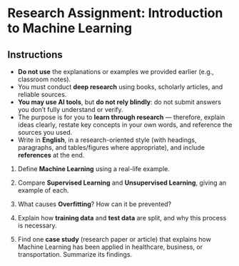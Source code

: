 # Research Assignment: Introduction to Machine Learning

## Instructions
- **Do not use** the explanations or examples we provided earlier (e.g., classroom notes).  
- You must conduct **deep research** using books, scholarly articles, and reliable sources.  
- **You may use AI tools**, but **do not rely blindly**: do not submit answers you don’t fully understand or verify.  
- The purpose is for you to **learn through research** — therefore, explain ideas clearly, restate key concepts in your own words, and reference the sources you used.  
- Write in **English**, in a research-oriented style (with headings, paragraphs, and tables/figures where appropriate), and include **references** at the end.  

1. Define **Machine Learning** using a real-life example.  

2. Compare **Supervised Learning** and **Unsupervised Learning**, giving an example of each.  

3. What causes **Overfitting**? How can it be prevented?  

4. Explain how **training data** and **test data** are split, and why this process is necessary.  

5. Find one **case study** (research paper or article) that explains how Machine Learning has been applied in healthcare, business, or transportation. Summarize its findings.
